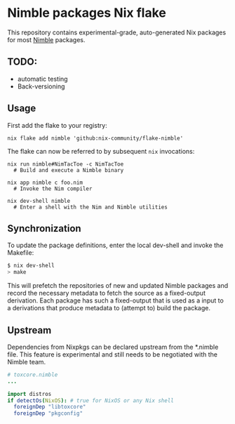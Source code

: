 # Nimble packages Nix flake

This repository contains experimental-grade, auto-generated Nix packages for 
most [Nimble](https://github.com/nim-lang/nimble) packages.

## TODO:
 - automatic testing
 - Back-versioning

## Usage

First add the flake to your registry:

```shell
nix flake add nimble 'github:nix-community/flake-nimble'
```

The flake can now be referred to by subsequent `nix` invocations:

```shell
nix run nimble#NimTacToe -c NimTacToe
  # Build and execute a Nimble binary

nix app nimble c foo.nim
  # Invoke the Nim compiler

nix dev-shell nimble
  # Enter a shell with the Nim and Nimble utilities
```

## Synchronization

To update the package definitions, enter the local dev-shell and invoke the 
Makefile:

```sh
$ nix dev-shell
> make
```

This will prefetch the repositories of new and updated Nimble packages and 
record the necessary metadata to fetch the source as a fixed-output derivation. 
Each package has such a fixed-output that is used as a input to a derivations 
that produce metadata to (attempt to) build the package.

## Upstream

Dependencies from Nixpkgs can be declared upstream from the *.nimble file. This 
feature is experimental and still needs to be negotiated with the Nimble team.

```nim
# toxcore.nimble
...

import distros
if detectOs(NixOS): # true for NixOS or any Nix shell
  foreignDep "libtoxcore"
  foreignDep "pkgconfig"
```
